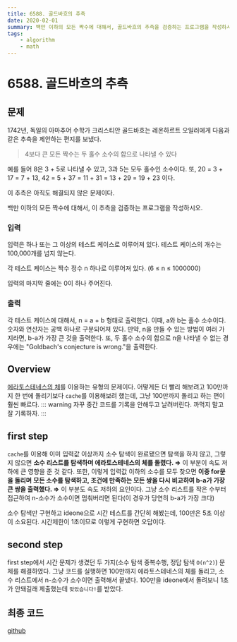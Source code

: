 ```yaml
---
title: 6588. 골드바흐의 추측
date: 2020-02-01
summary: 백만 이하의 모든 짝수에 대해서, 골드바흐의 추측을 검증하는 프로그램을 작성하시오.
tags:
    - algorithm
    - math
---
```

# 6588. 골드바흐의 추측
## 문제
1742년, 독일의 아마추어 수학가 크리스티안 골드바흐는 레온하르트 오일러에게 다음과 같은 추측을 제안하는 편지를 보냈다.

> 4보다 큰 모든 짝수는 두 홀수 소수의 합으로 나타낼 수 있다

예를 들어 8은 3 + 5로 나타낼 수 있고, 3과 5는 모두 홀수인 소수이다. 또, 20 = 3 + 17 = 7 + 13, 42 = 5 + 37 = 11 + 31 = 13 + 29 = 19 + 23 이다.

이 추측은 아직도 해결되지 않은 문제이다.

백만 이하의 모든 짝수에 대해서, 이 추측을 검증하는 프로그램을 작성하시오.

### 입력
입력은 하나 또는 그 이상의 테스트 케이스로 이루어져 있다. 테스트 케이스의 개수는 100,000개를 넘지 않는다.

각 테스트 케이스는 짝수 정수 n 하나로 이루어져 있다. (6 ≤ n ≤ 1000000)

입력의 마지막 줄에는 0이 하나 주어진다.
### 출력
각 테스트 케이스에 대해서, n = a + b 형태로 출력한다. 이때, a와 b는 홀수 소수이다. 숫자와 연산자는 공백 하나로 구분되어져 있다. 만약, n을 만들 수 있는 방법이 여러 가지라면, b-a가 가장 큰 것을 출력한다. 또, 두 홀수 소수의 합으로 n을 나타낼 수 없는 경우에는 "Goldbach's conjecture is wrong."을 출력한다.

## Overview

[에라토스테네스의 체](/datastructure-algorithm/2020/01/01/eratos/)를 이용하는 유형의 문제이다. 어떻게든 더 빨리 해보려고 100만까지 한 번에 돌리기보다 `cache`를 이용해보려 했는데, 그냥 100만까지 돌리고 하는 편이 훨씬 빠르다.
::: warning
자꾸 중간 코드를 기록을 안해두고 날려버린다. 까먹지 말고 잘 기록하자.
:::
## first step

`cache`를 이용해 이미 입력값 이상까지 소수 탐색이 완료됐으면 탐색을 하지 않고, 그렇지 않으면 **소수 리스트를 탐색하며 에라토스테네스의 체를 돌렸다. ⇒** 이 부분이 속도 저하에 큰 영향을 준 것 같다. 또한, 이렇게 입력값 이하의 소수를 모두 찾으면 **이중 for문을 돌리며** **모든 소수를 탐색하고, 조건에 만족하는 모든 쌍을 다시 비교하여 b-a가 가장 큰 쌍을 출력했다. ⇒** 이 부분도 속도 저하의 요인이다. 그냥 소수 리스트를 작은 수부터 접근하여 n-소수가 소수이면 멈춰버리면 된다(이 경우가 당연히 b-a가 가장 크다)

소수 탐색만 구현하고 ideone으로 시간 테스트를 간단히 해봤는데, 100만은 5초 이상이 소요된다. 시간제한이 1초이므로 이렇게 구현하면 오답이다.

## second step

first step에서 시간 문제가 생겼던 두 가지(소수 탐색 중복수행, 정답 탐색 `O(n^2)`) 문제를 해결하였다. 그냥 코드를 실행하면 100만까지 에라토스테네스의 체를 돌리고, 소수 리스트에서 n-소수가 소수이면 출력해서 끝냈다. 100만을 ideone에서 돌려보니 1초가 안돼길래 제출했는데 `맞았습니다!`를 받았다.

## 최종 코드

[github](https://github.com/shinjawkwang/bojPractice/blob/master/math/6588.cpp)